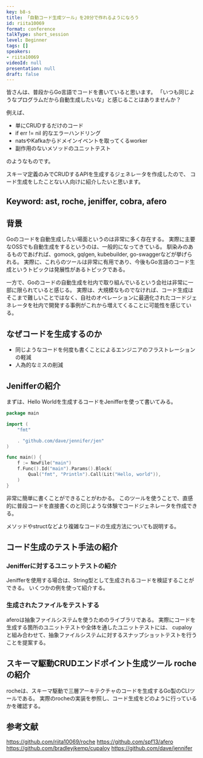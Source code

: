 ```yaml
---
key: b8-s
title: 「自動コード生成ツール」を20分で作れるようになろう
id: riita10069
format: conference
talkType: short_session
level: Beginner
tags: []
speakers:
- riita10069
videoId: null
presentation: null
draft: false
---
```

皆さんは、普段からGo言語でコードを書いていると思います。
「いつも同じようなプログラムだから自動生成したいな」と感じることはありませんか？

例えば、
- 単にCRUDするだけのコード
- if err != nil 的なエラーハンドリング
- natsやKafkaからドメインイベントを取ってくるworker
- 副作用のないメソッドのユニットテスト

のようなものです。

スキーマ定義のみでCRUDするAPIを生成するジェネレータを作成したので、
コード生成をしたことない人向けに紹介したいと思います。

Keyword:
ast, roche, jeniffer, cobra, afero
---
## 背景

Goのコードを自動生成したい場面というのは非常に多く存在する。
実際に主要なOSSでも自動生成をするというのは、一般的になってきている。
馴染みのあるものであげれば、gomock, gqlgen, kubebuilder, go-swaggerなどが挙げられる。
実際に、これらのツールは非常に有用であり、今後もGo言語のコード生成というトピックは発展性があるトピックである。

一方で、Goのコードの自動生成を社内で取り組んでいるという会社は非常に一部に限られていると感じる。
実際は、大規模なものでなければ、コード生成はそこまで難しいことではなく、自社のオペレーションに最適化されたコードジェネレータを社内で開発する事例がこれから増えてくることに可能性を感じている。

## なぜコードを生成するのか

- 同じようなコードを何度も書くことによるエンジニアのフラストレーションの軽減
- 人為的なミスの削減

## Jenifferの紹介

まずは、Hello Worldを生成するコードをJenifferを使って書いてみる。

```go
package main

import (
    "fmt"

    . "github.com/dave/jennifer/jen"
)

func main() {
	f := NewFile("main")
	f.Func().Id("main").Params().Block(
		Qual("fmt", "Println").Call(Lit("Hello, world")),
	)
}
```
非常に簡単に書くことができることがわかる。
このツールを使うことで、直感的に普段コードを直接書くのと同じような体験でコードジェネレータを作成できる。

メソッドやstructなどより複雑なコードの生成方法についても説明する。

## コード生成のテスト手法の紹介

### Jenifferに対するユニットテストの紹介

Jenifferを使用する場合は、String型として生成されるコードを検証することができる。
いくつかの例を使って紹介する。

### 生成されたファイルをテストする

aferoは抽象ファイルシステムを使うためのライブラリである。
実際にコードを生成する箇所のユニットテストや全体を通したユニットテストには、
cupaloyと組み合わせて、抽象ファイルシステムに対するスナップショットテストを行うことを提案する。



## スキーマ駆動CRUDエンドポイント生成ツール rocheの紹介

rocheは、スキーマ駆動で三層アーキテクチャのコードを生成するGo製のCLIツールである。
実際のrocheの実装を参照し、コード生成をどのように行っているかを確認する。

## 参考文献

https://github.com/riita10069/roche
https://github.com/spf13/afero
https://github.com/bradleyjkemp/cupaloy
https://github.com/dave/jennifer
